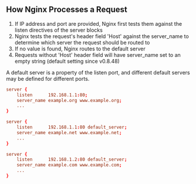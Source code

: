 ## How Nginx Processes a Request

1. If IP address and port are provided, Nginx first tests them against the listen directives of the server blocks
2. Nginx tests the request's header field 'Host' against the server_name to determine which server the request should be routed to
3. If no value is found, Nginx routes to the default server
4. Requests without 'Host' header field will have server_name set to an empty string (default setting since v0.8.48)

A default server is a property of the listen port, and different default servers may be defined for different ports.

```conf
server {
    listen      192.168.1.1:80;
    server_name example.org www.example.org;
    ...
}

server {
    listen      192.168.1.1:80 default_server;
    server_name example.net www.example.net;
    ...
}

server {
    listen      192.168.1.2:80 default_server;
    server_name example.com www.example.com;
    ...
}
```
